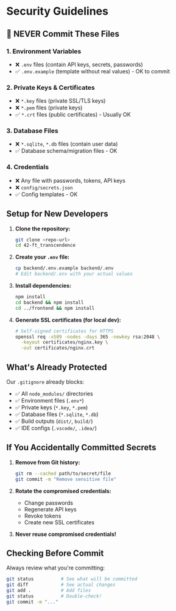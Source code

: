 # Security Guidelines

## 🚨 NEVER Commit These Files

### 1. Environment Variables
- ❌ `.env` files (contain API keys, secrets, passwords)
- ✅ `.env.example` (template without real values) - OK to commit

### 2. Private Keys & Certificates
- ❌ `*.key` files (private SSL/TLS keys)
- ❌ `*.pem` files (private keys)
- ✅ `*.crt` files (public certificates) - Usually OK

### 3. Database Files
- ❌ `*.sqlite`, `*.db` files (contain user data)
- ✅ Database schema/migration files - OK

### 4. Credentials
- ❌ Any file with passwords, tokens, API keys
- ❌ `config/secrets.json`
- ✅ Config templates - OK

## Setup for New Developers

1. **Clone the repository:**
   ```bash
   git clone <repo-url>
   cd 42-ft_transcendence
   ```

2. **Create your `.env` file:**
   ```bash
   cp backend/.env.example backend/.env
   # Edit backend/.env with your actual values
   ```

3. **Install dependencies:**
   ```bash
   npm install
   cd backend && npm install
   cd ../frontend && npm install
   ```

4. **Generate SSL certificates (for local dev):**
   ```bash
   # Self-signed certificates for HTTPS
   openssl req -x509 -nodes -days 365 -newkey rsa:2048 \
     -keyout certificates/nginx.key \
     -out certificates/nginx.crt
   ```

## What's Already Protected

Our `.gitignore` already blocks:
- ✅ All `node_modules/` directories
- ✅ Environment files (`.env*`)
- ✅ Private keys (`*.key`, `*.pem`)
- ✅ Database files (`*.sqlite`, `*.db`)
- ✅ Build outputs (`dist/`, `build/`)
- ✅ IDE configs (`.vscode/`, `.idea/`)

## If You Accidentally Committed Secrets

1. **Remove from Git history:**
   ```bash
   git rm --cached path/to/secret/file
   git commit -m "Remove sensitive file"
   ```

2. **Rotate the compromised credentials:**
   - Change passwords
   - Regenerate API keys
   - Revoke tokens
   - Create new SSL certificates

3. **Never reuse compromised credentials!**

## Checking Before Commit

Always review what you're committing:
```bash
git status          # See what will be committed
git diff            # See actual changes
git add .           # Add files
git status          # Double-check!
git commit -m "..."
```
